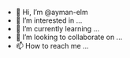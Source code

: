 - 👋 Hi, I’m @ayman-elm
- 👀 I’m interested in ...
- 🌱 I’m currently learning ...
- 💞️ I’m looking to collaborate on ...
- 📫 How to reach me ...

<!---
ayman-elm/ayman-elm is a ✨ special ✨ repository because its `README.md` (this file) appears on your GitHub profile.
You can click the Preview link to take a look at your changes.
--->
